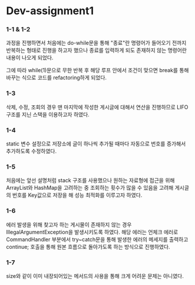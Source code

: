 ﻿# Dev-assignment1

### 1-1 & 1-2 
과정을 진행하면서 처음에는 do-while문을 통해 "종료"란 명령어가 들어오기 전까지 반복하는 형태로
진행을 하고자 했으나 종료를 입력하게 되도 존재하지 않는 명령어란 내용이 나오게 되었다.

그에 따라 while(1)문으로 무한 반복 후 해당 루프 안에서 조건이 맞으면 break를 통해 바꾸는 식으로 
코드를 refactoring하게 되었다.

### 1-3
삭제, 수정, 조회의 경우 맨 마지막에 작성한 게시글에 대해서 연산을 진행하므로 LIFO 구조를 지닌 스택을
이용하고자 하였다.

### 1-4
static 변수 설정으로 저장소에 글이 하나씩 추가될 때마다 자동으로 번호를 증가해서 추가하도록 수정하였다.

### 1-5
처음에는 앞선 설명처럼 stack 구조를 사용했으나 원하는 자료형에 접근을 위해 ArrayList와 HashMap을 고려하는 중
조회하는 횟수가 많을 수 있음을 고려해 게시글의 번호를 Key값으로 저장을 해 성능 최적화를 이루고자 하였다.

### 1-6
에러 발생을 위해 찾고자 하는 게시물이 존재하지 않는 경우 IllegalArgumentException을 발생시키도록 하였다.
해당 에러는 언체크 에러로 CommandHandler 부분에서 try~catch문을 통해 발생한 에러의 메세지를 출력하고 continue; 호출을 통해 
원본 흐름으로 돌아가도록 하는 방식으로 진행하였다.

### 1-7
size와 같이 이미 내장되어있는 메서드의 사용을 통해 크게 어려운 문제는 아니였다.
